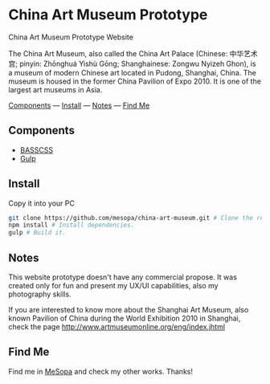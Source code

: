 # China Art Museum Prototype
China Art Museum Prototype Website

The China Art Museum, also called the China Art Palace (Chinese: 中华艺术宫; pinyin: Zhōnghuá Yìshù Gōng; Shanghainese: Zongwu Nyizeh Ghon), is a museum of modern Chinese art located in Pudong, Shanghai, China. The museum is housed in the former China Pavilion of Expo 2010. It is one of the largest art museums in Asia.

<div>
  <a href="#components">Components</a>
  &mdash;
  <a href="#install">Install</a>
  &mdash;
  <a href="#notes">Notes</a>
  &mdash;
  <a href="#find-me">Find Me</a>
</div>

Components
----------

* [BASSCSS](http://basscss.com/)
* [Gulp](https://gulpjs.com/)

Install
-------

Copy it into your PC

```sh
git clone https://github.com/mesopa/china-art-museum.git # Clone the repository.
npm install # Install dependencies.
gulp # Build it.
```

Notes
-----

This website prototype doesn't have any commercial propose. It was created only for fun and present my UX/UI capabilities, also my photography skills.

If you are interested to know more about the Shanghai Art Museum, also known Pavilion of China during the World Exhibition 2010 in Shanghai, check the page http://www.artmuseumonline.org/eng/index.jhtml

Find Me
-------

Find me in [MeSopa](https://mesopa.com/) and check my other works.
Thanks!